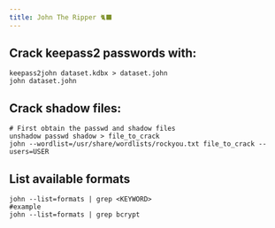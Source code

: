 ```yaml
---
title: John The Ripper 🐈‍⬛
---
```

## Crack keepass2 passwords with:

```shell
keepass2john dataset.kdbx > dataset.john
john dataset.john
```

## Crack shadow files:

```shell
# First obtain the passwd and shadow files
unshadow passwd shadow > file_to_crack
john --wordlist=/usr/share/wordlists/rockyou.txt file_to_crack --users=USER
```

## List available formats

```shell
john --list=formats | grep <KEYWORD>
#example
john --list=formats | grep bcrypt
```